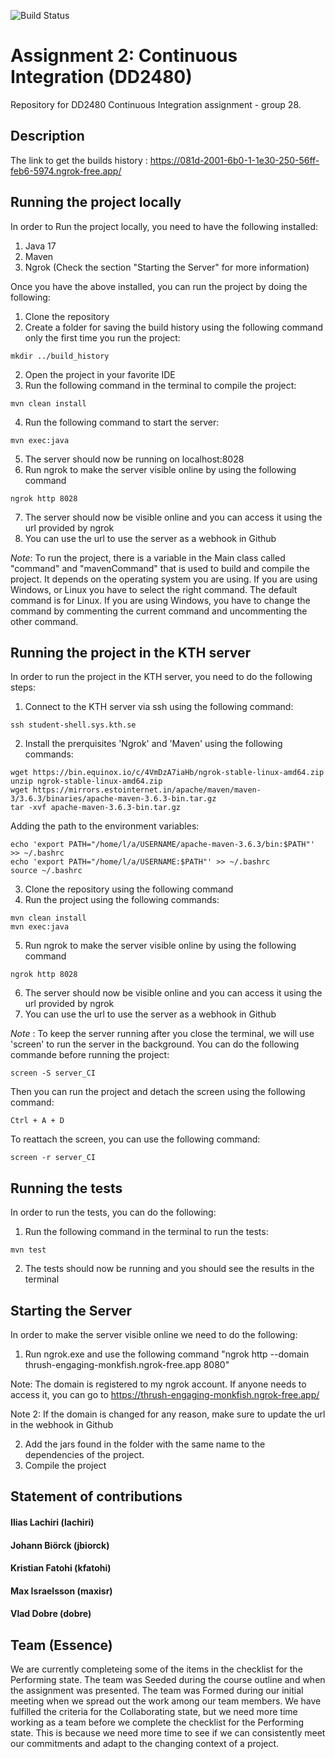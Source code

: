 ![Build Status](https://img.shields.io/endpoint?url=https://dd30-2001-6b0-1-1e30-250-56ff-feb6-5974.ngrok-free.app/build-status)



# Assignment 2: Continuous Integration (DD2480)
Repository for DD2480 Continuous Integration assignment - group 28.

## Description
The link to get the builds history : https://081d-2001-6b0-1-1e30-250-56ff-feb6-5974.ngrok-free.app/


## Running the project locally
In order to Run the project locally, you need to have the following installed:
1) Java 17
2) Maven
3) Ngrok (Check the section "Starting the Server" for more information)


Once you have the above installed, you can run the project by doing the following:

1) Clone the repository
2) Create a folder for saving the build history using the following command only the first time you run the project:
```
mkdir ../build_history
```
2) Open the project in your favorite IDE
3) Run the following command in the terminal to compile the project:
```
mvn clean install
```
4) Run the following command to start the server:
```
mvn exec:java
```
5) The server should now be running on localhost:8028
6) Run ngrok to make the server visible online by using the following command 
```
ngrok http 8028
```
7) The server should now be visible online and you can access it using the url provided by ngrok
8) You can use the url to use the server as a webhook in Github 

*Note*: To run the project, there is a variable in the Main class called "command" and "mavenCommand" that is used to build and compile the project. It depends on the operating system you are using. If you are using Windows, or Linux you have to select the right command. The default command is for Linux. If you are using Windows, you have to change the command by commenting the current command and uncommenting the other command.

## Running the project in the KTH server
In order to run the project in the KTH server, you need to do the following steps:
1) Connect to the KTH server via ssh using the following command:
```
ssh student-shell.sys.kth.se
```
2) Install the prerquisites 'Ngrok' and 'Maven' using the following commands:
```
wget https://bin.equinox.io/c/4VmDzA7iaHb/ngrok-stable-linux-amd64.zip
unzip ngrok-stable-linux-amd64.zip
wget https://mirrors.estointernet.in/apache/maven/maven-3/3.6.3/binaries/apache-maven-3.6.3-bin.tar.gz
tar -xvf apache-maven-3.6.3-bin.tar.gz
```
Adding the path to the environment variables:
```
echo 'export PATH="/home/l/a/USERNAME/apache-maven-3.6.3/bin:$PATH"' >> ~/.bashrc
echo 'export PATH="/home/l/a/USERNAME:$PATH"' >> ~/.bashrc
source ~/.bashrc
```
3) Clone the repository using the following command
4) Run the project using the following commands:
```
mvn clean install
mvn exec:java
```
5) Run ngrok to make the server visible online by using the following command 
```
ngrok http 8028
```
6) The server should now be visible online and you can access it using the url provided by ngrok
7) You can use the url to use the server as a webhook in Github

*Note* : To keep the server running after you close the terminal, we will use 'screen' to run the server in the background. You can do the following commande before running the project:
```
screen -S server_CI
```
Then you can run the project and detach the screen using the following command:
```
Ctrl + A + D
``` 
To reattach the screen, you can use the following command:
```
screen -r server_CI
```

## Running the tests
In order to run the tests, you can do the following:
1) Run the following command in the terminal to run the tests:
```
mvn test
```
2) The tests should now be running and you should see the results in the terminal

## Starting the Server
In order to make the server visible online we need to do the following:
1) Run ngrok.exe and use the following command "ngrok http --domain thrush-engaging-monkfish.ngrok-free.app 8080"

Note: The domain is registered to my ngrok account. If anyone needs to access it, you can go to https://thrush-engaging-monkfish.ngrok-free.app/

Note 2: If the domain is changed for any reason, make sure to update the url in the webhook in Github

2) Add the jars found in the folder with the same name to the dependencies of the project.
3) Compile the project

## Statement of contributions
#### Ilias Lachiri (lachiri)

#### Johann Biörck (jbiorck)

#### Kristian Fatohi (kfatohi)

#### Max Israelsson (maxisr)

#### Vlad Dobre (dobre)

## Team (Essence)
We are currently completeing some of the items in the checklist for the Performing state. The team was Seeded during the course outline and when the assignment was presented. The team was Formed during our initial meeting when we spread out the work among our team members. We have fulfilled the criteria for the Collaborating state, but we need more time working as a team before we complete the checklist for the Performing state. This is because we need more time to see if we can consistently meet our commitments and adapt to the changing context of a project.

